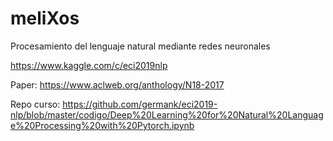 # meliXos
Procesamiento del lenguaje natural mediante redes neuronales

https://www.kaggle.com/c/eci2019nlp

Paper:
https://www.aclweb.org/anthology/N18-2017

Repo curso:
https://github.com/germank/eci2019-nlp/blob/master/codigo/Deep%20Learning%20for%20Natural%20Language%20Processing%20with%20Pytorch.ipynb
